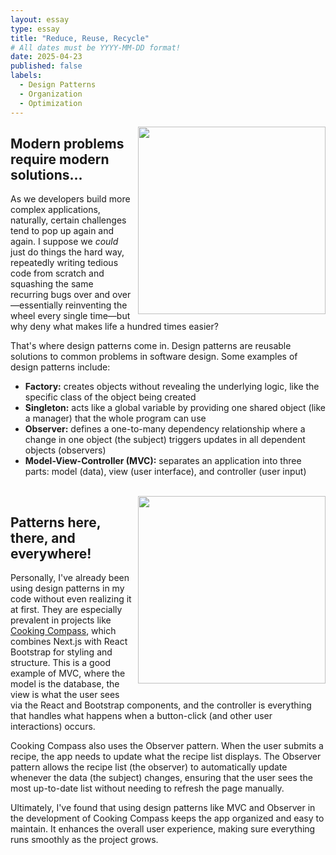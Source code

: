 ```yaml
---
layout: essay
type: essay
title: "Reduce, Reuse, Recycle"
# All dates must be YYYY-MM-DD format!
date: 2025-04-23
published: false
labels:
  - Design Patterns
  - Organization
  - Optimization
---
```


<img width="300px" style="float: right; margin-left: 10px; margin-bottom: 10px;" class="rounded" src="https://compote.slate.com/images/8a5bf959-9321-4a83-b960-dad1120144ac.jpeg?width=780&height=520&rect=1560x1040&offset=0x0">

## Modern problems require modern solutions...

As we developers build more complex applications, naturally, certain challenges tend to pop up again and again. I suppose we _could_ just do things the hard way, repeatedly writing tedious code from scratch and squashing the same recurring bugs over and over—essentially reinventing the wheel every single time—but why deny what makes life a hundred times easier?

That's where design patterns come in. Design patterns are reusable solutions to common problems in software design. Some examples of design patterns include:
* <b>Factory:</b> creates objects without revealing the underlying logic, like the specific class of the object being created
* <b>Singleton:</b> acts like a global variable by providing one shared object (like a manager) that the whole program can use
* <b>Observer:</b> defines a one-to-many dependency relationship where a change in one object (the subject) triggers updates in all dependent objects (observers)
* <b>Model-View-Controller (MVC):</b> separates an application into three parts: model (data), view (user interface), and controller (user input)

<br>

<img width="300px" style="float: right; margin-left: 10px; margin-bottom: 10px;" class="rounded" src="https://yt3.googleusercontent.com/612AwBlYgjEci6ejL6u9rt-khLxfLcNyZuB55sTs_4SCKxHhjfVrdl9yCF5PnjZVf1hob6tv=s900-c-k-c0x00ffffff-no-rj">

##  Patterns here, there, and everywhere!

Personally, I've already been using design patterns in my code without even realizing it at first. They are especially prevalent in projects like [Cooking Compass](https://github.com/Cooking-Compass), which combines Next.js with React Bootstrap for styling and structure. This is a good example of MVC, where the model is the database, the view is what the user sees via the React and Bootstrap components, and the controller is everything that handles what happens when a button-click (and other user interactions) occurs.

Cooking Compass also uses the Observer pattern. When the user submits a recipe, the app needs to update what the recipe list displays. The Observer pattern allows the recipe list (the observer) to automatically update whenever the data (the subject) changes, ensuring that the user sees the most up-to-date list without needing to refresh the page manually.

Ultimately, I've found that using design patterns like MVC and Observer in the development of Cooking Compass keeps the app organized and easy to maintain. It enhances the overall user experience, making sure everything runs smoothly as the project grows.
